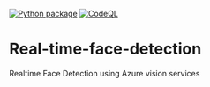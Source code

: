[![Python package](https://github.com/PradeepThapa/Real-time-face-detection/actions/workflows/python-package.yml/badge.svg?branch=main)](https://github.com/PradeepThapa/Real-time-face-detection/actions/workflows/python-package.yml) [![CodeQL](https://github.com/PradeepThapa/Real-time-face-detection/actions/workflows/github-code-scanning/codeql/badge.svg)](https://github.com/PradeepThapa/Real-time-face-detection/actions/workflows/github-code-scanning/codeql)

# Real-time-face-detection
Realtime Face Detection using Azure vision services
